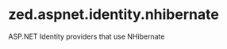 zed.aspnet.identity.nhibernate
==============================

ASP.NET Identity providers that use NHibernate
